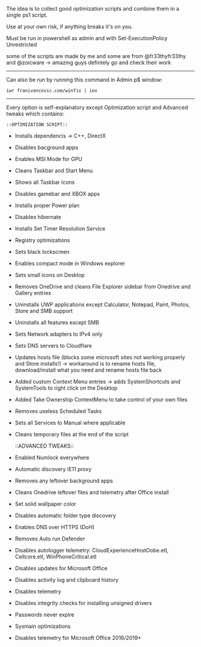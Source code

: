 The idea is to collect good optimization scripts and combine them in a single ps1 script.

Use at your own risk, if anything breaks it's on you.

Must be run in powershell as admin and with Set-ExecutionPolicy Unrestricted

some of the scripts are made by me and some are from @fr33thyfr33thy and @zoicware -> amazing guys defintely go and check their work

------------------------------------------

Can also be run by running this command in Admin p$ window:

```iwr franivancevic.com/winfix | iex```



-------------------------------------------
Every option is self-explanatory except Optimization script and Advanced tweaks which contains:


    ::OPTIMIZATION SCRIPT::

-  Installs dependencis -> C++, DirectX
-  Disables bacground apps
-  Enables MSI Mode for GPU
-  Cleans Taskbar and Start Menu
-  Shows all Taskbar icons
-  Disables gamebar and XBOX apps
-  Installs proper Power plan
-  Disables hibernate
-  Installs Set Timer Resolution Service
-  Registry optimizations
-  Sets black lockscreen
-  Enables compact mode in Windows explorer
-  Sets small icons on Desktop
-  Removes OneDrive and cleans File Explorer sidebar from Onedrive and Gallery entries
-  Uninstalls UWP applications except Calculator, Notepad, Paint, Photos, Store and SMB support
-  Uninstalls all features except SMB
-  Sets Network adapters to IPv4 only
-  Sets DNS servers to Cloudflare
-  Updates hosts file (blocks some microsoft sites not working properly and Store installs!) -> workaround is to rename hosts file, download/install what you need and rename hosts file back
-  Added custom Context Menu entries -> adds SystemShortcuts and SystemTools to right click on the Desktop
-  Added Take Ownership ContextMenu to take control of your own files
-  Removes useless Scheduled Tasks
-  Sets all Services to Manual where applicable
-  Cleans temporary files at the end of the script



    ::ADVANCED TWEAKS::

-  Enabled Numlock everywhere
-  Automatic discovery IE11 proxy
-  Removes any leftover background apps
-  Cleans Onedrive leftover files and telemetry after Office install
-  Set solid wallpaper color
-  Disables automatic folder type discovery
-  Enables DNS over HTTPS (DoH)
-  Removes Auto run Defender
-  Disables autologger telemetry: CloudExperienceHostOobe.etl, Cellcore.etl, WinPhoneCritical.etl
-  Disables updates for Microsoft Office
-  Disables activity log and clipboard history
-  Disables telemetry
-  Disables integrity checks for installing unsigned drivers
-  Passwords never expire
-  Sysmain optimizations
-  Disables telemetry for Microsoft Office 2016/2019+